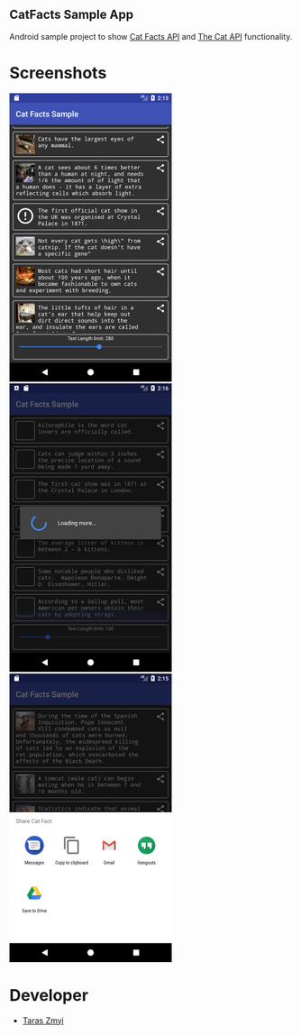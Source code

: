 ## CatFacts Sample App
Android sample project to show <a href="https://catfact.ninja">Cat Facts API</a> and <a href="http://thecatapi.com">The Cat API</a> functionality.

# Screenshots
<img src="extra/Screenshot_1510143335.png" alt="Main" width="288" height="512">&nbsp;
<img src="extra/Screenshot_1510143385.png" alt="Loader" width="288" height="512">&nbsp;
<img src="extra/Screenshot_1510143396.png" alt="Share" width="288" height="512">

# Developer

* [Taras Zmyi](https://github.com/tZpace)
